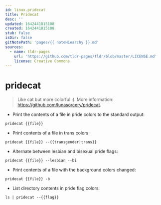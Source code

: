 ```yaml
---
id: linux.pridecat
title: Pridecat
desc: ''
updated: 1642441815108
created: 1642441815108
stub: false
isDir: false
gitNotePath: 'pages/{{ noteHiearchy }}.md'
sources:
  - name: tldr-pages
    url: 'https://github.com/tldr-pages/tldr/blob/master/LICENSE.md'
    license: Creative Commons
---
```

# pridecat

> Like cat but more colorful :).
> More information: <https://github.com/lunasorcery/pridecat>.

- Print the contents of a file in pride colors to the standard output:

`pridecat {{file}}`

- Print contents of a file in trans colors:

`pridecat {{file}} --{{transgender|trans}}`

- Alternate between lesbian and bisexual pride flags:

`pridecat {{file}} --lesbian --bi`

- Print contents of a file with the background colors changed:

`pridecat {{file}} -b`

- List directory contents in pride flag colors:

`ls | pridecat --{{flag}}`

